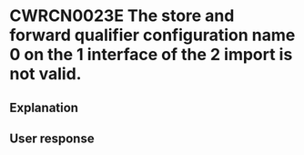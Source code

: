 # CWRCN0023E The store and forward qualifier configuration name 0 on the 1 interface of the 2 import is not valid.

## Explanation

## User response